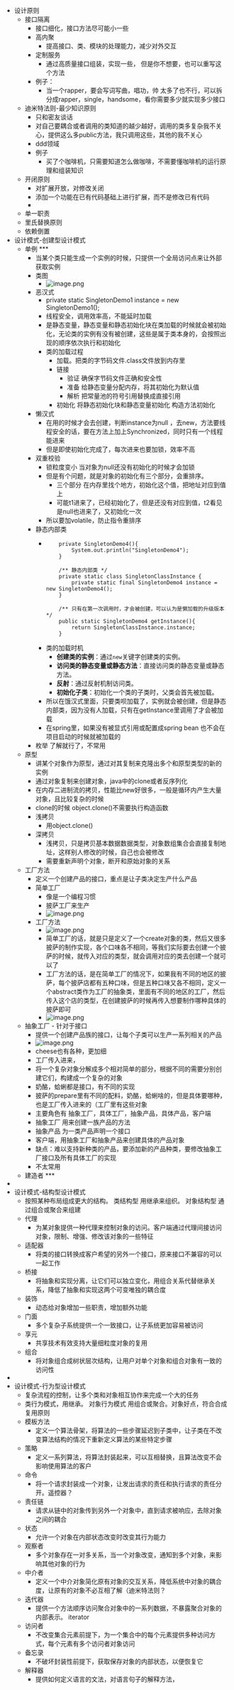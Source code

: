- 设计原则
	- 接口隔离
		- 接口细化，接口方法尽可能小一些
		- 高内聚
			- 提高接口、类、模块的处理能力，减少对外交互
		- 定制服务
			- 通过高质量接口组装，实现一些， 但是你不想要，也可以重写这个方法
		- 例子：
			- 当一个rapper，要会写词写曲，唱功，帅 太多了也不行，可以拆分成rapper，single，handsome，看你需要多少就实现多少接口
	- 迪米特法则-最少知识原则
		- 只和密友谈话
		- 对自己要耦合或者调用的类知道的越少越好，调用的类多复杂我不关心，提供这么多public方法，我只调用这些，其他的我不关心
		- ddd领域
		- 例子
			- 买了个咖啡机，只需要知道怎么做咖啡，不需要懂咖啡机的运行原理和组装知识
	- 开闭原则
		- 对扩展开放，对修改关闭
		- 添加一个功能在已有代码基础上进行扩展，而不是修改已有代码
		-
	- 单一职责
	- 里氏替换原则
	- 依赖倒置
- 设计模式-创建型设计模式
	- 单例 ***
		- 当某个类只能生成一个实例的时候，只提供一个全局访问点来让外部获取实例
		- 类图
			- ![image.png](../assets/image_1716610135165_0.png)
		- 恶汉式
			- private static SingletonDemo1 instance = new SingletonDemo1();
			- 线程安全，调用效率高，不能延时加载
			- 是静态变量，静态变量和静态初始化块在类加载的时候就会被初始化，无论类的实例有没有被创建，这些是属于类本身的，会按照出现的顺序依次执行和初始化
			- 类的加载过程
				- 加载。把类的字节码文件.class文件放到内存里
				- 链接
					- 验证 确保字节码文件正确和安全性
					- 准备 给静态变量分配内存，将其初始化为默认值
					- 解析  把常量池的符号引用替换成直接引用
				- 初始化 将静态初始化块和静态变量初始化 构造方法初始化
		- 懒汉式
			- 在用的时候才会去创建，判断instance为null ，去new，方法要线程安全的话，要在方法上加上Synchronized，同时只有一个线程能进来
			- 但是即使初始化完成了，每次进来也要加锁，效率不高
		- 双重校验
			- 锁粒度变小 当对象为null还没有初始化的时候才会加锁
			- 但是有个问题，就是对象的初始化有三个部分，会重排序。
				- 三个部分   在内存里找个地方，初始化这个值，把地址对应到值上
				- 可能t1进来了，已经初始化了，但是还没有对应到值，t2看见是null也进来了，又初始化一次
			- 所以要加volatile，防止指令重排序
		- 静态内部类
			- ```apl
			      private SingletonDemo4(){
			          System.out.println("SingletonDemo4");
			      }
			  
			      /** 静态内部类 */
			      private static class SingletonClassInstance {
			          private static final SingletonDemo4 instance = new SingletonDemo4();
			      }
			  
			      /** 只有在第一次调用时，才会被创建，可以认为是懒加载的升级版本 */
			      public static SingletonDemo4 getInstance(){
			          return SingletonClassInstance.instance;
			      }
			  ```
			- 类的加载时机
				- **创建类的实例**：通过`new`关键字创建类的实例。
				- **访问类的静态变量或静态方法**：直接访问类的静态变量或静态方法。
				- **反射**：通过反射机制访问类。
				- **初始化子类**：初始化一个类的子类时，父类会首先被加载。
			- 所以在饿汉式里面，只要类呗加载了，实例就会被创建，但是静态内部类，因为没有人加载，只有在getInstance里调用了才会被加载
			- 在spring里，如果没有被显式引用或配置成spring bean 也不会在项目启动的时候就被加载的
		- 枚举  了解就行了，不常用
	- 原型
		- 讲某个对象作为原型，通过对其复制来克隆出多个和原型类型的新的实例
		- 通过对象复制来创建对象，java中的clone或者反序列化
		- 在内存二进制流的拷贝，性能比new好很多，一般是循环内产生大量对象，且比较复杂的时候
		- clone的时候 object.clone()不需要执行构造函数
		- 浅拷贝
			- 用object.clone()
		- 深拷贝
			- 浅拷贝，只是拷贝基本数据数据类型，对象数组集合会直接复制地址，这样别人修改的时候，自己也会被修改
			- 需要重新声明个对象，断开和原始对象的关系
	- 工厂方法
		- 定义一个创建产品的接口，重点是让子类决定生产什么产品
		- 简单工厂
			- 像是一个编程习惯
			- 披萨工厂来生产
			- ![image.png](../assets/image_1716620298752_0.png)
		- 工厂方法
			- ![image.png](../assets/image_1716620535214_0.png)
			- 简单工厂的话，就是只是定义了一个create对象的类，然后又很多披萨的制作实现，各个口味各不相同，等我们实际要去创建一个披萨的时候，就传入对应的类型，就会调用对应的类去创建一个就可以了
			- 工厂方法的话，是在简单工厂的情况下，如果我有不同的地区的披萨，每个披萨店都有五种口味，但是五种口味又各不相同，定义一个abstract类作为工厂的抽象类，里面有不同的地区的工厂，然后传入这个店的类型，在创建披萨的时候再传入想要制作哪种具体的披萨即可
			- ![image.png](../assets/image_1716620928706_0.png)
	- 抽象工厂 - 针对于接口
		- 提供一个创建产品族的接口，让每个子类可以生产一系列相关的产品
		- ![image.png](../assets/image_1716621008119_0.png)
		- cheese也有各种，更加细
		- 工厂传入进来，
		- 将一个复杂对象分解成多个相对简单的部分，根据不同的需要分别创建它们，构建成一个复杂的对象
		- 奶酪，蛤蜊都是接口，有不同的实现
		- 披萨的prepare里有不同的配料，奶酪，蛤蜊啥的，但是具体要哪种，也是工厂传入进来的（工厂里有这些对象
		- 主要角色有 抽象工厂，具体工厂，抽象产品，具体产品，客户端
		- 抽象工厂  用来创建一族产品的方法
		- 抽象产品 为一类产品声明一个接口
		- 客户端，用抽象工厂和抽象产品来创建具体的产品对象
		- 缺点：难以支持新种类的产品，要添加新的产品种类，要修改抽象工厂接口及所有具体工厂的实现
		- 不太常用
	- 建造者 ***
-
- 设计模式-结构型设计模式
	- 按照某种布局组成更大的结构。 类结构型 用继承来组织。  对象结构型 通过组合或聚合来组建
	- 代理
		- 为某对象提供一种代理来控制对象的访问。客户端通过代理间接访问对象，限制、增强、修改该对象的一些特征
	- 适配器
		- 将类的接口转换成客户希望的另外一个接口，原来接口不兼容的可以一起工作
	- 桥接
		- 将抽象和实现分离，让它们可以独立变化，用组合关系代替继承关系，降低了抽象和实现这两个可变唯独的耦合度
	- 装饰
		- 动态给对象增加一些职责，增加额外功能
	- 门面
		- 多个复杂子系统提供一个一致接口，让子系统更加容易被访问
	- 享元
		- 共享技术有效支持大量细粒度对象的复用
	- 组合
		- 将对象组合成树状层次结构，让用户对单个对象和组合对象有一致的访问性
-
- 设计模式-行为型设计模式
	- 复杂流程的控制，让多个类和对象相互协作来完成一个大的任务
	- 类行为模式，用继承。 对象行为模式 用组合或聚合。对象好点，符合合成复用原则
	- 模板方法
		- 定义一个算法骨架，将算法的一些步骤延迟到子类中，让子类在不改变算法结构的情况下重新定义算法的某些特定步骤
	- 策略
		- 定义一系列算法，将算法封装起来，可以互相替换，且算法改变不会影响使用算法的客户
	- 命令
		- 将一个请求封装成一个对象，让发出请求的责任和执行请求的责任分开。遥控器？
	- 责任链
		- 请求从链中的对象传到另外一个对象中，直到请求被响应，去除对象之间的耦合
	- 状态
		- 允许一个对象在内部状态改变时改变其行为能力
	- 观察者
		- 多个对象存在一对多关系，当一个对象改变，通知到多个对象，来影响其他对象的行为
	- 中介者
		- 定义一个中介对象简化原有对象的交互关系，降低系统中对象的耦合度，让原有的对象不必互相了解（迪米特法则？
	- 迭代器
		- 提供一个方法顺序访问聚合对象中的一系列数据，不暴露聚合对象的内部表示。 iterator
	- 访问者
		- 不改变集合元素前提下，为一个集合中的每个元素提供多种访问方式，每个元素有多个访问者对象访问
	- 备忘录
		- 不破坏封装性前提下，获取保存对象的内部状态，以便恢复它
	- 解释器
		- 提供如何定义语言的文法，对语言句子的解释方法，